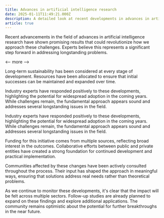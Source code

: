 ```yaml
---
title: Advances in artificial intelligence research
date: 2025-01-11T11:49:21.000Z
description: A detailed look at recent developments in advances in artificial intelligence research
article: true
---
```

Recent advancements in the field of advances in artificial intelligence research have shown promising results that could revolutionize how we approach these challenges. Experts believe this represents a significant step forward in addressing longstanding problems.

<-- more -->

Long-term sustainability has been considered at every stage of development. Resources have been allocated to ensure that initial successes can be maintained and expanded over time.

Industry experts have responded positively to these developments, highlighting the potential for widespread adoption in the coming years. While challenges remain, the fundamental approach appears sound and addresses several longstanding issues in the field.

Industry experts have responded positively to these developments, highlighting the potential for widespread adoption in the coming years. While challenges remain, the fundamental approach appears sound and addresses several longstanding issues in the field.

Funding for this initiative comes from multiple sources, reflecting broad interest in the outcomes. Collaborative efforts between public and private entities have created a strong foundation for continued development and practical implementation.

Communities affected by these changes have been actively consulted throughout the process. Their input has shaped the approach in meaningful ways, ensuring that solutions address real needs rather than theoretical problems.

As we continue to monitor these developments, it's clear that the impact will be felt across multiple sectors. Follow-up studies are already planned to expand on these findings and explore additional applications. The community remains optimistic about the potential for further breakthroughs in the near future.
